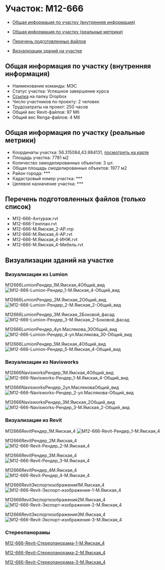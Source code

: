 # Участок: M12-666

* [Общая информация по участку (внутренняя информация)](#Chapter1)

* [Общая информация по участку (реальные метрики)](#Chapter2)

* [Перечень подготовленных файлов](#Chapter3)

* [Визуализации зданий на участке](#Chapter5)

## <a id="Chapter1"></a> Общая информация по участку (внутренняя информация)
+ Наименование команды: МЭС
+ Статус участка: Успешное завершение курса
+ [Ссылка](https://www.dropbox.com/sh/wvvgv1nw1iqred9/AAAtTdYcFLuVG4OhsiEShocla/M12_666?dl=0) на папку Dropbox
+ Число участников по проекту: 2 человек
+ Трудозатраты на проект: 250 часов
+ Общий вес Revit-файлов: 97 Мб
+ Общий вес Renga-файлов: 4 Мб
## <a id="Chapter2"></a> Общая информация по участку (реальные метрики)
+ Координаты участка: 56.315084,43.984131, [посмотреть на карте](https://yandex.ru/maps/47/nizhny-novgorod/?ll=43.984131%2C56.315084&z=19)
+ Площадь участка: 7781 м2
+ Количество замоделированных объектов: 3 шт.
+ Общая площадь смоделированных объектов: 1977 м2
+ Район города: *** 
+ Кадастровый номер участка: *** 
+ Целевое назначение участка: *** 
## <a id="Chapter3"></a> Перечень подготовленных файлов (только список)
+ M12-666-Антураж.rvt
+ M12-666-Генплан.rvt
+ M12-666-М.Ямская_2-АР.rnp
+ M12-666-М.Ямская_4-АР.rvt
+ M12-666-М.Ямская_4-ИНЖ.rvt
+ M12-666-М.Ямская_4-Мебель.rvt
## <a id="Chapter5"></a> Визуализации зданий на участке
### Визуализации из Lumion
M12666LumionРендер_1М.Ямская_4Общий_вид
![M12-666-Lumion-Рендер_1-М.Ямская_4-Общий_вид](/Images/M12_666/M12-666-Lumion-Рендер_1-М.Ямская_4-Общий_вид_Compressed.jpg)

M12666LumionРендер_2М.Ямская_2Общий_вид
![M12-666-Lumion-Рендер_2-М.Ямская_2-Общий_вид](/Images/M12_666/M12-666-Lumion-Рендер_2-М.Ямская_2-Общий_вид_Compressed.jpg)

M12666LumionРендер_3М.Ямская_2Боковой_фасад
![M12-666-Lumion-Рендер_3-М.Ямская_2-Боковой_фасад](/Images/M12_666/M12-666-Lumion-Рендер_3-М.Ямская_2-Боковой_фасад_Compressed.jpg)

M12666LumionРендер_4ул.Маслякова_30Общий_вид
![M12-666-Lumion-Рендер_4-ул.Маслякова_30-Общий_вид](/Images/M12_666/M12-666-Lumion-Рендер_4-ул.Маслякова_30-Общий_вид_Compressed.jpg)

M12666LumionРендер_5М.Ямская_4Общий_вид
![M12-666-Lumion-Рендер_5-М.Ямская_4-Общий_вид](/Images/M12_666/M12-666-Lumion-Рендер_5-М.Ямская_4-Общий_вид_Compressed.jpg)

### Визуализации из Navisworks
M12666NavisworksРендер_1М.Ямская_4Общий_вид
![M12-666-Navisworks-Рендер_1-М.Ямская_4-Общий_вид](/Images/M12_666/M12-666-Navisworks-Рендер_1-М.Ямская_4-Общий_вид_Compressed.jpg)

M12666NavisworksРендер_2ул.МасляковаОбщий_вид
![M12-666-Navisworks-Рендер_2-ул.Маслякова-Общий_вид](/Images/M12_666/M12-666-Navisworks-Рендер_2-ул.Маслякова-Общий_вид_Compressed.jpg)

M12666NavisworksРендер_3М.Ямская_2Общий_вид
![M12-666-Navisworks-Рендер_3-М.Ямская_2-Общий_вид](/Images/M12_666/M12-666-Navisworks-Рендер_3-М.Ямская_2-Общий_вид_Compressed.jpg)

### Визуализации из Revit
M12666RevitРендер_1М.Ямская_4
![M12-666-Revit-Рендер_1-М.Ямская_4](/Images/M12_666/M12-666-Revit-Рендер_1-М.Ямская_4_Compressed.jpg)

M12666RevitРендер_2М.Ямская_4
![M12-666-Revit-Рендер_2-М.Ямская_4](/Images/M12_666/M12-666-Revit-Рендер_2-М.Ямская_4_Compressed.jpg)

M12666RevitРендер_3М.Ямская_4
![M12-666-Revit-Рендер_3-М.Ямская_4](/Images/M12_666/M12-666-Revit-Рендер_3-М.Ямская_4_Compressed.jpg)

M12666RevitРендер_4М.Ямская_4
![M12-666-Revit-Рендер_4-М.Ямская_4](/Images/M12_666/M12-666-Revit-Рендер_4-М.Ямская_4_Compressed.jpg)

M12666RevitЭкспортизображения1М.Ямская_4
![M12-666-Revit-Экспорт-изображения-1-М.Ямская_4](/Images/M12_666/M12-666-Revit-Экспорт-изображения-1-М.Ямская_4_Compressed.jpg)

M12666RevitЭкспортизображения2М.Ямская_4
![M12-666-Revit-Экспорт-изображения-2-М.Ямская_4](/Images/M12_666/M12-666-Revit-Экспорт-изображения-2-М.Ямская_4_Compressed.jpg)

M12666RevitЭкспортизображения3М.Ямская_4
![M12-666-Revit-Экспорт-изображения-3-М.Ямская_4](/Images/M12_666/M12-666-Revit-Экспорт-изображения-3-М.Ямская_4_Compressed.jpg)

### Стереопанорамы
[M12-666-Revit-Стереопанорама-1-М.Ямская_4](https://pano.autodesk.com/pano.html?url=jpgs/caff8f88-bce1-4925-8e15-74ff6d795df2&version=2)

[M12-666-Revit-Стереопанорама-2-М.Ямская_4](https://pano.autodesk.com/pano.html?url=jpgs/4c8d19fd-12b3-47e0-ad5d-5761ab1bf72e&version=2)

[M12-666-Revit-Стереопанорама-3-М.Ямская_4](https://pano.autodesk.com/pano.html?url=jpgs/478b6592-0ccb-4d3b-8500-44d4b08a518f&version=2)

